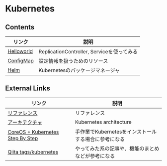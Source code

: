 # Kubernetes

## Contents
| リンク | 説明 |
| --- | --- |
| [Helloworld](helloworld.md) | ReplicationController, Serviceを使ってみる |
| [ConfigMap](configmap.md) | 設定情報を扱うためのリソース |
| [Helm](helm.md) | Kubernetesのパッケージマネージャ |


## External Links
| リンク | 説明 |
| --- | --- |
| [リファレンス](https://kubernetes.io/docs/reference/) | リファレンス |
| [アーキテクチャ](https://github.com/kubernetes/community/blob/master/contributors/design-proposals/architecture.md) | Kubernetes architecture |
| [CoreOS + Kubernetes Step By Step](https://coreos.com/kubernetes/docs/latest/getting-started.html) | 手作業でKubernetesをインストールする場合に参考になる |
| [Qiita tags/kubernetes](http://qiita.com/tags/kubernetes) | やってみた系の記事や、機能のまとめなどが参考になる |
